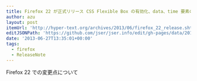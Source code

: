```yaml
---
title: Firefox 22 が正式リリース CSS Flexible Box の有効化、data、time 要素のサポートなど | WWW WATCH
author: azu
layout: post
itemUrl: 'http://hyper-text.org/archives/2013/06/firefox_22_release.shtml'
editJSONPath: 'https://github.com/jser/jser.info/edit/gh-pages/data/2013/06/index.json'
date: '2013-06-27T13:35:01+00:00'
tags:
  - firefox
  - ReleaseNote
---
```

Firefox 22 での変更点について
